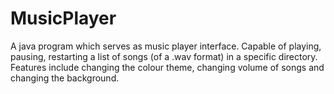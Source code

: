 # MusicPlayer
A java program which serves as music player interface. Capable of playing, pausing, restarting a list of songs (of a .wav format) in a specific directory. Features include  changing the colour theme, changing volume of songs and changing the background.
